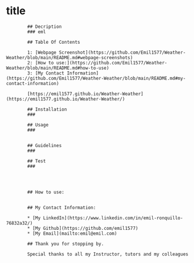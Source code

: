 # title

            ## Decription
            ### eml

            ## Table Of Contents
            
            1: [Webpage Screenshot](https://github.com/Emil1577/Weather-Weather/blob/main/README.md#webpage-screenshots)
            2: [How to use:](https://github.com/Emil1577/Weather-Weather/blob/main/README.md#how-to-use)
            3: [My Contact Information](https://github.com/Emil1577/Weather-Weather/blob/main/README.md#my-contact-information)
            
            [https://emil1577.github.io/Weather-Weather](https://emil1577.github.io/Weather-Weather/)

            ## Installation
            ###
            
            ## Usage
            ### 


            ## Guidelines
            ### 

            ## Test
            ### 


            
            
            ## How to use:
        
    
            ## My Contact Information:
            
            * [My LinkedIn](https://www.linkedin.com/in/emil-ronquillo-76832a32/)
            * [My Github](https://github.com/emil1577)
            * [My Email](mailto:emil@emil.com)
            
            ## Thank you for stopping by. 
            
            Special thanks to all my Instructor, tutors and my colleagues